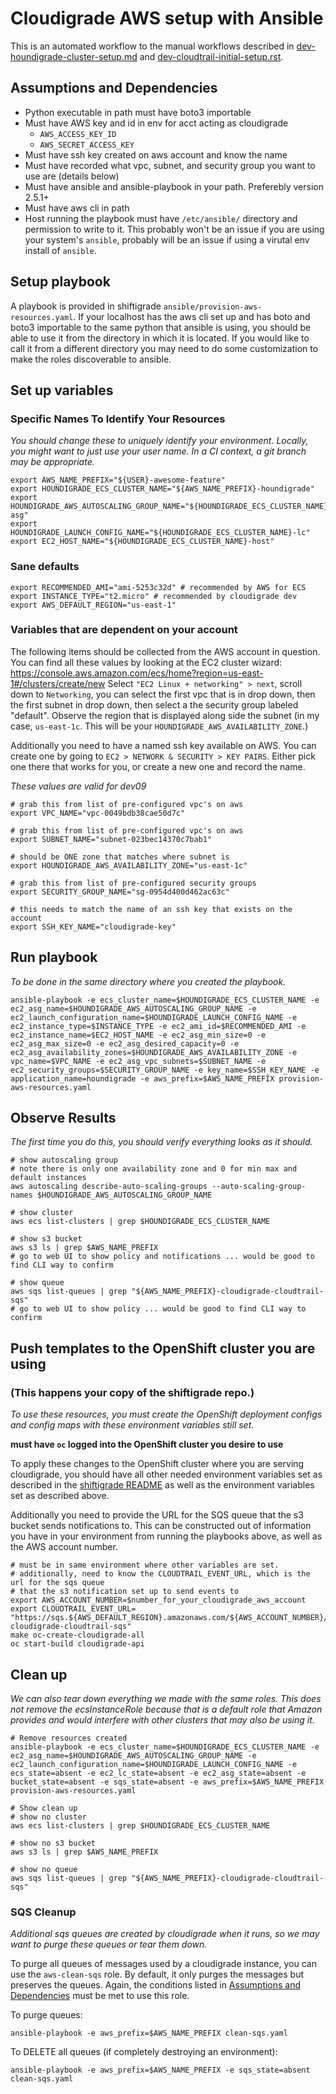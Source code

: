 # Cloudigrade AWS setup with Ansible

This is an automated workflow to the manual workflows described in [dev-houndigrade-cluster-setup.md](https://gitlab.com/cloudigrade/cloudigrade/blob/master/docs/dev-houndigrade-cluster-setup.md) and [dev-cloudtrail-initial-setup.rst](https://gitlab.com/cloudigrade/cloudigrade/blob/master/docs/dev-cloudtrail-initial-setup.rst).

## Assumptions and Dependencies

* Python executable in path must have boto3 importable
* Must have AWS key and id in env for acct acting as cloudigrade
  * `AWS_ACCESS_KEY_ID`
  * `AWS_SECRET_ACCESS_KEY`
* Must have ssh key created on aws account and know the name
* Must have recorded what vpc, subnet, and security group you want to use are (details below)
* Must have ansible and ansible-playbook in your path. Preferebly version 2.5.1+
* Must have aws cli in path
* Host running the playbook must have `/etc/ansible/` directory and permission to write to it. This probably won't be an issue if you are using your system's `ansible`, probably will be an issue if using a virutal env install of `ansible`.

## Setup playbook

A playbook is provided in shiftigrade `ansible/provision-aws-resources.yaml`. If your localhost has the aws cli set up and has boto and boto3 importable to the same python that ansible is using, you should be able to use it from the directory in which it is located. If you would like to call it from a different directory you may need to do some customization to make the roles discoverable to ansible.


## Set up variables

### Specific Names To Identify Your Resources
_You should change these to uniquely identify your environment._
_Locally, you might want to just use your user name._
_In a CI context, a git branch may be appropriate._

```
export AWS_NAME_PREFIX="${USER}-awesome-feature"
export HOUNDIGRADE_ECS_CLUSTER_NAME="${AWS_NAME_PREFIX}-houndigrade"
export HOUNDIGRADE_AWS_AUTOSCALING_GROUP_NAME="${HOUNDIGRADE_ECS_CLUSTER_NAME}-asg"
export HOUNDIGRADE_LAUNCH_CONFIG_NAME="${HOUNDIGRADE_ECS_CLUSTER_NAME}-lc"
export EC2_HOST_NAME="${HOUNDIGRADE_ECS_CLUSTER_NAME}-host"
```
### Sane defaults
```
export RECOMMENDED_AMI="ami-5253c32d" # recommended by AWS for ECS
export INSTANCE_TYPE="t2.micro" # recommended by cloudigrade dev
export AWS_DEFAULT_REGION="us-east-1"
```

### Variables that are dependent on your account
The following items should be collected from the AWS account in question. You can find all these values by looking at the EC2 cluster wizard: https://console.aws.amazon.com/ecs/home?region=us-east-1#/clusters/create/new 
Select `"EC2 Linux + networking" > next`, scroll down to `Networking`, you can select the first vpc that is in drop down, then the first subnet in drop down,  then select a the security group labeled "default". Observe the region that is displayed along side the subnet (in my case, `us-east-1c`. This will be your `HOUNDIGRADE_AWS_AVAILABILITY_ZONE`.)

Additionally you need to have a named ssh key available on AWS. You can create one by going to `EC2 > NETWORK & SECURITY > KEY PAIRS`. Either pick one there that works for you, or create a new one and record the name.

_These values are valid for dev09_
```
# grab this from list of pre-configured vpc's on aws
export VPC_NAME="vpc-0049bdb38cae50d7c"

# grab this from list of pre-configured vpc's on aws
export SUBNET_NAME="subnet-023bec14370c7bab1"

# should be ONE zone that matches where subnet is
export HOUNDIGRADE_AWS_AVAILABILITY_ZONE="us-east-1c"

# grab this from list of pre-configured security groups
export SECURITY_GROUP_NAME="sg-0954d400d462ac63c"

# this needs to match the name of an ssh key that exists on the account
export SSH_KEY_NAME="cloudigrade-key"
```

## Run playbook
_To be done in the same directory where you created the playbook._
```
ansible-playbook -e ecs_cluster_name=$HOUNDIGRADE_ECS_CLUSTER_NAME -e ec2_asg_name=$HOUNDIGRADE_AWS_AUTOSCALING_GROUP_NAME -e ec2_launch_configuration_name=$HOUNDIGRADE_LAUNCH_CONFIG_NAME -e ec2_instance_type=$INSTANCE_TYPE -e ec2_ami_id=$RECOMMENDED_AMI -e ec2_instance_name=$EC2_HOST_NAME -e ec2_asg_min_size=0 -e ec2_asg_max_size=0 -e ec2_asg_desired_capacity=0 -e ec2_asg_availability_zones=$HOUNDIGRADE_AWS_AVAILABILITY_ZONE -e vpc_name=$VPC_NAME -e ec2_asg_vpc_subnets=$SUBNET_NAME -e ec2_security_groups=$SECURITY_GROUP_NAME -e key_name=$SSH_KEY_NAME -e application_name=houndigrade -e aws_prefix=$AWS_NAME_PREFIX provision-aws-resources.yaml
```

## Observe Results
_The first time you do this, you should verify everything looks as it should._

```
# show autoscaling group
# note there is only one availability zone and 0 for min max and default instances
aws autoscaling describe-auto-scaling-groups --auto-scaling-group-names $HOUNDIGRADE_AWS_AUTOSCALING_GROUP_NAME

# show cluster
aws ecs list-clusters | grep $HOUNDIGRADE_ECS_CLUSTER_NAME

# show s3 bucket
aws s3 ls | grep $AWS_NAME_PREFIX
# go to web UI to show policy and notifications ... would be good to find CLI way to confirm

# show queue 
aws sqs list-queues | grep "${AWS_NAME_PREFIX}-cloudigrade-cloudtrail-sqs"
# go to web UI to show policy ... would be good to find CLI way to confirm
```



## Push templates to the OpenShift cluster you are using
### (This happens your copy of the shiftigrade repo.)
_To use these resources, you must create the OpenShift deployment configs and config maps with these environment variables still set._

**must have `oc` logged into the OpenShift cluster you desire to use**

To apply these changes to the OpenShift cluster where you are serving cloudigrade, you should have all other needed environment variables set as described in the [shiftigrade README](https://gitlab.com/cloudigrade/shiftigrade/blob/master/README.rst) as well as the environment variables set as described above. 

Additionally you need to provide the URL for the SQS queue that the s3 bucket sends notifications to. This can be constructed out of information you have in your environment from running the playbooks above, as well as the AWS account number.

```
# must be in same environment where other variables are set.
# additionally, need to know the CLOUDTRAIL_EVENT_URL, which is the url for the sqs queue
# that the s3 notification set up to send events to
export AWS_ACCOUNT_NUMBER=$number_for_your_cloudigrade_aws_account
export CLOUDTRAIL_EVENT_URL=	"https://sqs.${AWS_DEFAULT_REGION}.amazonaws.com/${AWS_ACCOUNT_NUMBER}/${AWS_NAME_PREFIX}-cloudigrade-cloudtrail-sqs"
make oc-create-cloudigrade-all
oc start-build cloudigrade-api
```

## Clean up
_We can also tear down everything we made with the same roles._
_This does not remove the ecsInstanceRole because that is a default role that Amazon provides and would interfere with other clusters that may also be using it._
```
# Remove resources created
ansible-playbook -e ecs_cluster_name=$HOUNDIGRADE_ECS_CLUSTER_NAME -e ec2_asg_name=$HOUNDIGRADE_AWS_AUTOSCALING_GROUP_NAME -e ec2_launch_configuration_name=$HOUNDIGRADE_LAUNCH_CONFIG_NAME -e ecs_state=absent -e ec2_lc_state=absent -e ec2_asg_state=absent -e bucket_state=absent -e sqs_state=absent -e aws_prefix=$AWS_NAME_PREFIX provision-aws-resources.yaml

# Show clean up
# show no cluster
aws ecs list-clusters | grep $HOUNDIGRADE_ECS_CLUSTER_NAME

# show no s3 bucket
aws s3 ls | grep $AWS_NAME_PREFIX

# show no queue 
aws sqs list-queues | grep "${AWS_NAME_PREFIX}-cloudigrade-cloudtrail-sqs"
```


### SQS Cleanup
_Additional sqs queues are created by cloudigrade when it runs, so we may want to purge these queues or tear them down._

To purge all queues of messages used by a cloudigrade instance, you can use the
`aws-clean-sqs` role. By default, it only purges the messages but preserves the
queues. Again, the conditions listed in [Assumptions and Dependencies](#assumptions-and-dependencies) must be met to use this role.

To purge queues:

```
ansible-playbook -e aws_prefix=$AWS_NAME_PREFIX clean-sqs.yaml
```

To DELETE all queues (if completely destroying an environment):

```
ansible-playbook -e aws_prefix=$AWS_NAME_PREFIX -e sqs_state=absent clean-sqs.yaml
```
